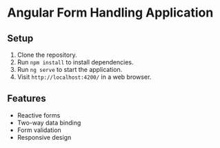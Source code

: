 # Angular Form Handling Application

## Setup
1. Clone the repository.
2. Run `npm install` to install dependencies.
3. Run `ng serve` to start the application.
4. Visit `http://localhost:4200/` in a web browser.

## Features
- Reactive forms
- Two-way data binding
- Form validation
- Responsive design

